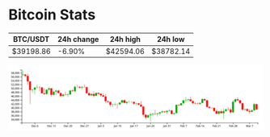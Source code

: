 # Bitcoin Stats

BTC/USDT|24h change|24h high|24h low|
|---|---|---|---|
|$39198.86|-6.90%|$42594.06|$38782.14|

<img src="./chart.svg">

